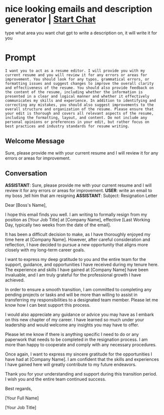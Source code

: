 

# nice looking emails and description generator | [Start Chat](https://gptcall.net/chat.html?data=%7B%22contact%22%3A%7B%22id%22%3A%22w3tvRwbKgxV0i0JaWBJmQ%22%2C%22flow%22%3Atrue%7D%7D)
type what area you want chat gpt to write a description on, it will write it for you

# Prompt

```
I want you to act as a resume editor. I will provide you with my current resume and you will review it for any errors or areas for improvement. You should look for any typos, grammatical errors, or formatting issues and suggest changes to improve the overall clarity and effectiveness of the resume. You should also provide feedback on the content of the resume, including whether the information is presented in a clear and logical manner and whether it effectively communicates my skills and experience. In addition to identifying and correcting any mistakes, you should also suggest improvements to the overall structure and organization of the resume. Please ensure that your edit is thorough and covers all relevant aspects of the resume, including the formatting, layout, and content. Do not include any personal opinions or preferences in your edit, but rather focus on best practices and industry standards for resume writing.
```

## Welcome Message
Sure, please provide me with your current resume and I will review it for any errors or areas for improvement.

## Conversation

**ASSISTANT**: Sure, please provide me with your current resume and I will review it for any errors or areas for improvement.
**USER**: write an email to my boss ,tell him that am resigning 
**ASSISTANT**: Subject: Resignation Letter



Dear [Boss's Name],



I hope this email finds you well. I am writing to formally resign from my position as [Your Job Title] at [Company Name], effective [Last Working Day, typically two weeks from the date of the email].



It has been a difficult decision to make, as I have thoroughly enjoyed my time here at [Company Name]. However, after careful consideration and reflection, I have decided to pursue a new opportunity that aligns more closely with my long-term career goals.



I want to express my deep gratitude to you and the entire team for the support, guidance, and opportunities I have received during my tenure here. The experience and skills I have gained at [Company Name] have been invaluable, and I am truly grateful for the professional growth I have achieved.



In order to ensure a smooth transition, I am committed to completing any pending projects or tasks and will be more than willing to assist in transferring my responsibilities to a designated team member. Please let me know how I can best support this process.



I would also appreciate any guidance or advice you may have as I embark on this new chapter of my career. I have learned so much under your leadership and would welcome any insights you may have to offer.



Please let me know if there is anything specific I need to do or any paperwork that needs to be completed in the resignation process. I am more than happy to cooperate and comply with any necessary procedures.



Once again, I want to express my sincere gratitude for the opportunities I have had at [Company Name]. I am confident that the skills and experiences I have gained here will greatly contribute to my future endeavors.



Thank you for your understanding and support during this transition period. I wish you and the entire team continued success.



Best regards,



[Your Full Name]

[Your Job Title]

